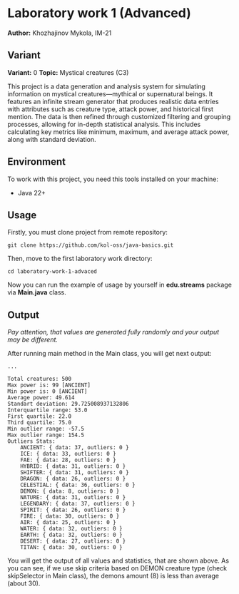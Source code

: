# Laboratory work 1 (Advanced)

**Author:** Khozhajinov Mykola, IM-21

## Variant

**Variant:** 0
**Topic:** Mystical creatures (C3)

This project is a data generation and analysis system for simulating information on mystical creatures—mythical or supernatural beings. It features an infinite stream generator that produces realistic data entries with attributes such as creature type, attack power, and historical first mention. The data is then refined through customized filtering and grouping processes, allowing for in-depth statistical analysis. This includes calculating key metrics like minimum, maximum, and average attack power, along with standard deviation.

## Environment

To work with this project, you need this tools installed on your machine:
* Java 22+

## Usage

Firstly, you must clone project from remote repository:

`git clone https://github.com/kol-oss/java-basics.git`

Then, move to the first laboratory work directory:

`cd laboratory-work-1-advaced`

Now you can run the example of usage by yourself in **edu.streams** package via **Main.java** class.

## Output

_Pay attention, that values are generated fully randomly and your output may be different._

After running main method in the Main class, you will get next output:

```shell
...

Total creatures: 500
Max power is: 99 [ANCIENT]
Min power is: 0 [ANCIENT]
Average power: 49.614
Standart deviation: 29.725008937132806
Interquartile range: 53.0
First quartile: 22.0
Third quartile: 75.0
Min outlier range: -57.5
Max outlier range: 154.5
Outliers Stats:
	ANCIENT: { data: 37, outliers: 0 }
	ICE: { data: 33, outliers: 0 }
	FAE: { data: 28, outliers: 0 }
	HYBRID: { data: 31, outliers: 0 }
	SHIFTER: { data: 31, outliers: 0 }
	DRAGON: { data: 26, outliers: 0 }
	CELESTIAL: { data: 36, outliers: 0 }
	DEMON: { data: 8, outliers: 0 }
	NATURE: { data: 31, outliers: 0 }
	LEGENDARY: { data: 37, outliers: 0 }
	SPIRIT: { data: 26, outliers: 0 }
	FIRE: { data: 30, outliers: 0 }
	AIR: { data: 25, outliers: 0 }
	WATER: { data: 32, outliers: 0 }
	EARTH: { data: 32, outliers: 0 }
	DESERT: { data: 27, outliers: 0 }
	TITAN: { data: 30, outliers: 0 }
```

You will get the output of all values and statistics, that are shown above. As you can see, if we use skip criteria based on DEMON creature type (check skipSelector in Main class), the demons amount (8) is less than average (about 30).